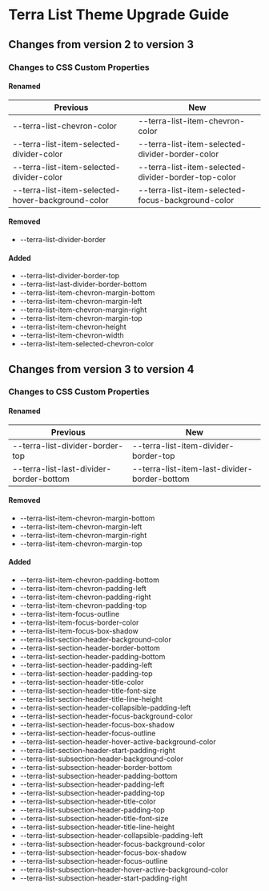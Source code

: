 # Terra List Theme Upgrade Guide

## Changes from version 2 to version 3

### Changes to CSS Custom Properties

#### Renamed
| Previous | New |
|-|-|
| --terra-list-chevron-color | --terra-list-item-chevron-color |
| --terra-list-item-selected-divider-color | --terra-list-item-selected-divider-border-color |
| --terra-list-item-selected-divider-color | --terra-list-item-selected-divider-border-top-color |
| --terra-list-item-selected-hover-background-color | --terra-list-item-selected-focus-background-color |

#### Removed
* --terra-list-divider-border

#### Added
* --terra-list-divider-border-top
* --terra-list-last-divider-border-bottom
* --terra-list-item-chevron-margin-bottom
* --terra-list-item-chevron-margin-left
* --terra-list-item-chevron-margin-right
* --terra-list-item-chevron-margin-top
* --terra-list-item-chevron-height
* --terra-list-item-chevron-width
* --terra-list-item-selected-chevron-color

## Changes from version 3 to version 4

### Changes to CSS Custom Properties

#### Renamed
| Previous | New |
|-|-|
| --terra-list-divider-border-top | --terra-list-item-divider-border-top |
| --terra-list-last-divider-border-bottom | --terra-list-item-last-divider-border-bottom |

#### Removed
* --terra-list-item-chevron-margin-bottom
* --terra-list-item-chevron-margin-left
* --terra-list-item-chevron-margin-right
* --terra-list-item-chevron-margin-top

#### Added
* --terra-list-item-chevron-padding-bottom
* --terra-list-item-chevron-padding-left
* --terra-list-item-chevron-padding-right
* --terra-list-item-chevron-padding-top
* --terra-list-item-focus-outline
* --terra-list-item-focus-border-color
* --terra-list-item-focus-box-shadow
* --terra-list-section-header-background-color
* --terra-list-section-header-border-bottom
* --terra-list-section-header-padding-bottom
* --terra-list-section-header-padding-left
* --terra-list-section-header-padding-top
* --terra-list-section-header-title-color
* --terra-list-section-header-title-font-size
* --terra-list-section-header-title-line-height
* --terra-list-section-header-collapsible-padding-left
* --terra-list-section-header-focus-background-color
* --terra-list-section-header-focus-box-shadow
* --terra-list-section-header-focus-outline
* --terra-list-section-header-hover-active-background-color
* --terra-list-section-header-start-padding-right
* --terra-list-subsection-header-background-color
* --terra-list-subsection-header-border-bottom
* --terra-list-subsection-header-padding-bottom
* --terra-list-subsection-header-padding-left
* --terra-list-subsection-header-padding-top
* --terra-list-subsection-header-title-color
* --terra-list-subsection-header-padding-top
* --terra-list-subsection-header-title-font-size
* --terra-list-subsection-header-title-line-height
* --terra-list-subsection-header-collapsible-padding-left
* --terra-list-subsection-header-focus-background-color
* --terra-list-subsection-header-focus-box-shadow
* --terra-list-subsection-header-focus-outline
* --terra-list-subsection-header-hover-active-background-color
* --terra-list-subsection-header-start-padding-right
